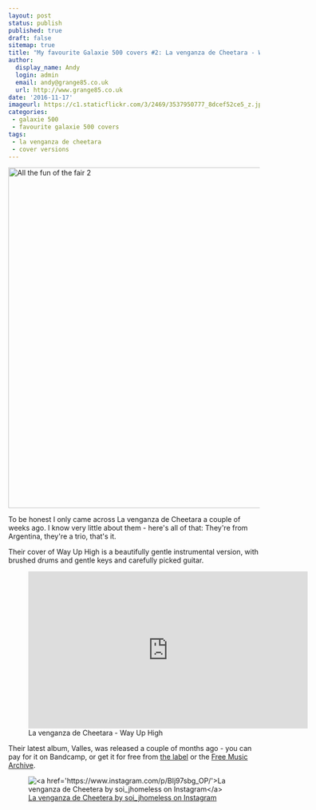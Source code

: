 ```yaml
---
layout: post
status: publish
published: true
draft: false
sitemap: true
title: "My favourite Galaxie 500 covers #2: La venganza de Cheetara - Way Up High"
author:
  display_name: Andy
  login: admin
  email: andy@grange85.co.uk
  url: http://www.grange85.co.uk
date: '2016-11-17'
imageurl: https://c1.staticflickr.com/3/2469/3537950777_8dcef52ce5_z.jpg
categories:
 - galaxie 500
 - favourite galaxie 500 covers
tags:
 - la venganza de cheetara
 - cover versions
---
```

<a data-flickr-embed="true"  href="https://www.flickr.com/photos/peterscherub/23916016321/" title="All the fun of the fair 2"><img src="https://c2.staticflickr.com/6/5692/23916016321_baafb949bd_b.jpg" width="1024" height="683" alt="All the fun of the fair 2"></a>

<p>To be honest I only came across La venganza de Cheetara a couple of weeks ago. I know very little about them - here's all of that: They're from Argentina, they're a trio, that's it.</p>

<p>Their cover of Way Up High is a beautifully gentle instrumental version, with brushed drums and gentle keys and carefully picked guitar.</p>

<figure class="caption aligncenter"><iframe width="560" height="315" src="https://www.youtube.com/embed/v__GT8yDkRQ" frameborder="0" allowfullscreen></iframe><figcaption class="caption-text">La venganza de Cheetara - Way Up High</figcaption></figure>

<p>Their latest album, Valles, was released a couple of months ago - you can pay for it on Bandcamp, or get it for free from <a href="http://fuegoamigodiscos.com.ar/catalogolvdch.html">the label</a> or the <a href="http://freemusicarchive.org/music/La_venganza_de_Cheetara/Valles/">Free Music Archive</a>.

<figure class="caption aligncenter"><img src="https://media.fullofwishes.co.uk/00-misc/pictures/lavenganzadecheetara.jpg" alt="<a href='https://www.instagram.com/p/BIj97sbg_OP/'>La venganza de Cheetera by soi_jhomeless on Instagram</a>" /><figcaption class="caption-text"><a href='https://www.instagram.com/p/BIj97sbg_OP/'>La venganza de Cheetera by soi_jhomeless on Instagram</a></figcaption></figure>
